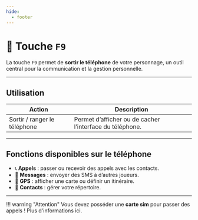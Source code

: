 ```yaml
---
hide:
  - footer
---
```


# 🔘 Touche `F9`

La touche `F9` permet de **sortir le téléphone** de votre personnage, un outil central pour la communication et la gestion personnelle.

---

## Utilisation

| Action                     | Description                                     |
|----------------------------|-------------------------------------------------|
| Sortir / ranger le téléphone | Permet d’afficher ou de cacher l’interface du téléphone. |

---

## Fonctions disponibles sur le téléphone

- 📞 **Appels** : passer ou recevoir des appels avec les contacts.
- 💬 **Messages** : envoyer des SMS à d’autres joueurs.
- 📍 **GPS** : afficher une carte ou définir un itinéraire.
- 📓 **Contacts** : gérer votre répertoire.

---

!!! warning "Attention"
    Vous devez posséder une **carte sim** pour passer des appels ! Plus d'informations ici.
